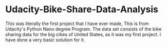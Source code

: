 # Udacity-Bike-Share-Data-Analysis
This was literally the first project that I have ever made, This is from Udacity's Python Nano degree Program. The data set consists of the bike sharing data for the big cities of United States, as it was my first project. I have done a very basic solution for it. 
